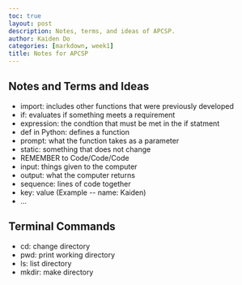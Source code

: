 ```yaml
---
toc: true
layout: post
description: Notes, terms, and ideas of APCSP.
author: Kaiden Do
categories: [markdown, week1]
title: Notes for APCSP
---
```

## Notes and Terms and Ideas
- import: includes other functions that were previously developed
- if: evaluates if something meets a requirement
- expression: the condtion that must be met in the if statment
- def in Python: defines a function
- prompt: what the function takes as a parameter
- static: something that does not change
- REMEMBER to Code/Code/Code
- input: things given to the computer
- output: what the computer returns
- sequence: lines of code together
- key: value (Example -- name: Kaiden)
- ...

## Terminal Commands
- cd: change directory
- pwd: print working directory
- ls: list directory
- mkdir: make directory